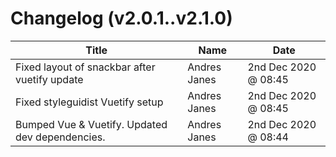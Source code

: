 # Changelog (v2.0.1..v2.1.0)

| Title | Name | Date |
| ----- | ---- | ---- |
| Fixed layout of snackbar after vuetify update | Andres Janes | 2nd Dec 2020 @ 08:45 |
| Fixed styleguidist Vuetify setup | Andres Janes | 2nd Dec 2020 @ 08:45 |
| Bumped Vue &amp; Vuetify.  Updated dev dependencies. | Andres Janes | 2nd Dec 2020 @ 08:44 |

